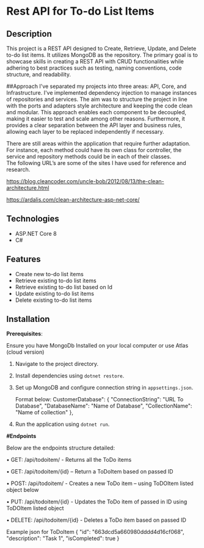 # Rest API for To-do List Items

## Description

This project is a REST API designed to Create, Retrieve, Update, and Delete to-do list items. It utilizes MongoDB as the repository. The primary goal is to showcase skills in creating a REST API with CRUD functionalities while adhering to best practices such as testing, naming conventions, code structure, and readability.

##Approach
I've separated my projects into three areas: API, Core, and Infrastructure. I've implemented dependency injection to manage instances of repositories and services. The aim was to structure the project in line with the ports and adapters style architecture and keeping the code clean and modular. This approach enables each component to be decoupled, making it easier to test and scale among other reasons.  Furthermore, it provides a clear separation between the API layer and business rules, allowing each layer to be replaced independently if necessary.

There are still areas within the application that require further adaptation. For instance, each method could  have its own class for controller, the service and repository methods could be in each of their classes.  
The following URL’s are some of the sites I have used for reference and research.

https://blog.cleancoder.com/uncle-bob/2012/08/13/the-clean-architecture.html

https://ardalis.com/clean-architecture-asp-net-core/

## Technologies

- ASP.NET Core 8
- C#

## Features

- Create new to-do list items
- Retrieve existing to-do list items
- Retrieve existing to-do list based on Id
- Update existing to-do list items
- Delete existing to-do list items

## Installation

**Prerequisites**:

Ensure you have MongoDb Installed on your local computer or use Atlas (cloud version)

1. Navigate to the project directory.
   
2. Install dependencies using `dotnet restore`.
   
3. Set up MongoDB and configure connection string in `appsettings.json`.
  
   Format below:
CustomerDatabase": {
    "ConnectionString": "URL To Database",
    "DatabaseName": "Name of Database",
    "CollectionName": "Name of collection"
  },

4. Run the application using `dotnet run`.

**#Endpoints**

Below are the endpoints structure detailed:

•	GET: /api/todoitem/   - Returns all the ToDo items

•	GET: /api/todoitem/{id} – Return a ToDoItem based on passed ID

•	POST: /api/todoitem/ - Creates a new ToDo item – using ToDOItem listed object below 

•	PUT:  /api/todoitem/{id}    - Updates the ToDo item of passed in ID using ToDOItem listed object

•	DELETE:  /api/todoitem/{id}    - Deletes a ToDo item based on passed ID  



Example json for ToDoItem
{
  "id": "663dcd5a660980dddd4d16cf068",
  "description": "Task 1",
  "isCompleted": true
}




